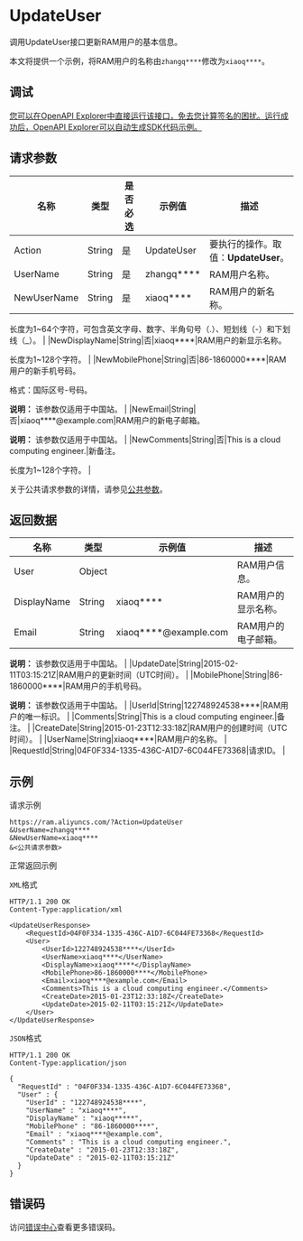 # UpdateUser

调用UpdateUser接口更新RAM用户的基本信息。

本文将提供一个示例，将RAM用户的名称由`zhangq****`修改为`xiaoq****`。

## 调试

[您可以在OpenAPI Explorer中直接运行该接口，免去您计算签名的困扰。运行成功后，OpenAPI Explorer可以自动生成SDK代码示例。](https://api.aliyun.com/#product=Ram&api=UpdateUser&type=RPC&version=2015-05-01)

## 请求参数

|名称|类型|是否必选|示例值|描述|
|--|--|----|---|--|
|Action|String|是|UpdateUser|要执行的操作。取值：**UpdateUser**。 |
|UserName|String|是|zhangq\*\*\*\*|RAM用户名称。 |
|NewUserName|String|是|xiaoq\*\*\*\*|RAM用户的新名称。

 长度为1~64个字符，可包含英文字母、数字、半角句号（.）、短划线（-）和下划线（\_）。 |
|NewDisplayName|String|否|xiaoq\*\*\*\*|RAM用户的新显示名称。

 长度为1~128个字符。 |
|NewMobilePhone|String|否|86-1860000\*\*\*\*|RAM用户的新手机号码。

 格式：国际区号-号码。

 **说明：** 该参数仅适用于中国站。 |
|NewEmail|String|否|xiaoq\*\*\*\*@example.com|RAM用户的新电子邮箱。

 **说明：** 该参数仅适用于中国站。 |
|NewComments|String|否|This is a cloud computing engineer.|新备注。

 长度为1~128个字符。 |

关于公共请求参数的详情，请参见[公共参数](~~28676~~)。

## 返回数据

|名称|类型|示例值|描述|
|--|--|---|--|
|User|Object| |RAM用户信息。 |
|DisplayName|String|xiaoq\*\*\*\*|RAM用户的显示名称。 |
|Email|String|xiaoq\*\*\*\*@example.com|RAM用户的电子邮箱。

 **说明：** 该参数仅适用于中国站。 |
|UpdateDate|String|2015-02-11T03:15:21Z|RAM用户的更新时间（UTC时间）。 |
|MobilePhone|String|86-1860000\*\*\*\*|RAM用户的手机号码。

 **说明：** 该参数仅适用于中国站。 |
|UserId|String|122748924538\*\*\*\*|RAM用户的唯一标识。 |
|Comments|String|This is a cloud computing engineer.|备注。 |
|CreateDate|String|2015-01-23T12:33:18Z|RAM用户的创建时间（UTC时间）。 |
|UserName|String|xiaoq\*\*\*\*|RAM用户的名称。 |
|RequestId|String|04F0F334-1335-436C-A1D7-6C044FE73368|请求ID。 |

## 示例

请求示例

```
https://ram.aliyuncs.com/?Action=UpdateUser
&UserName=zhangq****
&NewUserName=xiaoq****
&<公共请求参数>
```

正常返回示例

`XML`格式

```
HTTP/1.1 200 OK
Content-Type:application/xml

<UpdateUserResponse>
    <RequestId>04F0F334-1335-436C-A1D7-6C044FE73368</RequestId>
    <User>
        <UserId>122748924538****</UserId>
        <UserName>xiaoq****</UserName>
        <DisplayName>xiaoq*****</DisplayName>
        <MobilePhone>86-1860000****</MobilePhone>
        <Email>xiaoq****@example.com</Email>
        <Comments>This is a cloud computing engineer.</Comments>
        <CreateDate>2015-01-23T12:33:18Z</CreateDate>
        <UpdateDate>2015-02-11T03:15:21Z</UpdateDate>
    </User>
</UpdateUserResponse>
```

`JSON`格式

```
HTTP/1.1 200 OK
Content-Type:application/json

{
  "RequestId" : "04F0F334-1335-436C-A1D7-6C044FE73368",
  "User" : {
    "UserId" : "122748924538****",
    "UserName" : "xiaoq****",
    "DisplayName" : "xiaoq*****",
    "MobilePhone" : "86-1860000****",
    "Email" : "xiaoq****@example.com",
    "Comments" : "This is a cloud computing engineer.",
    "CreateDate" : "2015-01-23T12:33:18Z",
    "UpdateDate" : "2015-02-11T03:15:21Z"
  }
}
```

## 错误码

访问[错误中心](https://error-center.alibabacloud.com/status/product/Ram)查看更多错误码。

